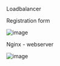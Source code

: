 Loadbalancer 

Registration form 

![image](https://github.com/joshking1/Don-Associates-Infrastructure/assets/88409463/020d0358-9530-49b1-bf30-9b92125c1aa7)

Nginx - webserver 

![image](https://github.com/joshking1/Don-Associates-Infrastructure/assets/88409463/d65c9c4f-28fc-437e-9330-683cf3070b68)

